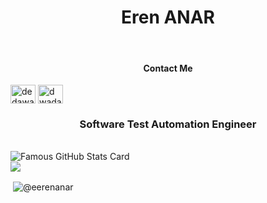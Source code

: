 <h1 align=center> Eren ANAR</h1> 
<br>
<h4 align=center>Contact Me </h4>

<a href="https://www.linkedin.com/in/eren-anar-b3225311a/" target="blank"><img align="center" src="https://raw.githubusercontent.com/rahuldkjain/github-profile-readme-generator/master/src/images/icons/Social/linked-in-alt.svg" alt="dedawadad" height="30" width="40" /></a>
<a href="https://medium.com/@erenanar" target="blank"><img align="center" src="https://raw.githubusercontent.com/rahuldkjain/github-profile-readme-generator/master/src/images/icons/Social/medium.svg" alt="dwadadawad" height="30" width="40" /></a>
</p>
<h3 align = center> Software Test Automation Engineer</h3>
<br>
<img src="https://github-readme-stats.vercel.app/api?username=eerenanar&show_icons=true&theme=midnight-purple" alt="Famous GitHub Stats Card" />  
<br>
 <img src="https://github-readme-stats.vercel.app/api/top-langs/?username=eerenanar&layout=compact&theme=midnight-purple&hide=javascript,html,jinja" lat="Most used languages"/> 

 <p>&nbsp;<img align="center" src="https://github-readme-stats.vercel.app/api?username=eerenanar&show_icons=true&locale=en" alt="@eerenanar" /></p>
